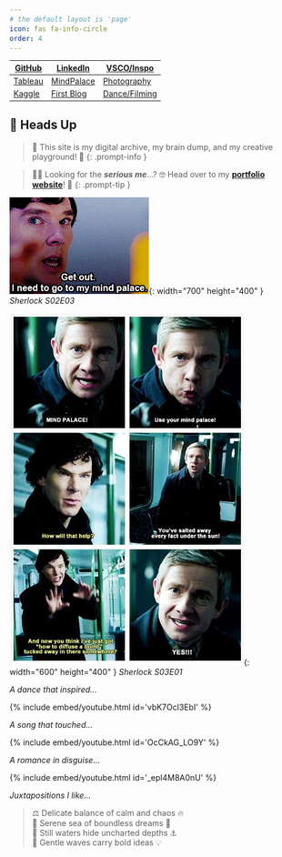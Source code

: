 ```yaml
---
# the default layout is 'page'
icon: fas fa-info-circle
order: 4
---
```


<div class="custom-table-container">
  <table class="custom-table">
    <thead>
      <tr>
        <th><a href="https://github.com/khoapham1002?tab=repositories">GitHub</a></th>
        <th><a href="https://www.linkedin.com/in/kdpham1002/">LinkedIn</a></th>
        <th><a href="https://vsco.co/teenee3051/gallery">VSCO/Inspo</a></th>
      </tr>
    </thead>
    <tbody>
      <tr>
        <td><a href="https://public.tableau.com/app/profile/kdpham.umass/vizzes">Tableau</a></td>
        <td><a href="https://khoapham1002.github.io/mindpalace/categories/">MindPalace</a></td>
        <td><a href="https://www.instagram.com/teenee_archives/">Photography</a></td>
      </tr>
      <tr>
        <td><a href="https://www.kaggle.com/teenee3051">Kaggle</a></td>
        <td><a href="https://isenbergmarketing.wordpress.com/2023/06/12/netflix-and-learn/?fbclid=IwZXh0bgNhZW0CMTEAAR1hEqlSY2sZx2p6ysM-EFkoQkFC4r9FBFxAKLc-z-wHuv3fW_YzuziMpSc_aem_v81C0HMR5vpAzpT02UQxqA">First Blog</a></td>
        <td><a href="https://www.instagram.com/teenee_archives/reels/">Dance/Filming</a></td>
      </tr>
    </tbody>
  </table>
</div>

<!-- | [GitHub][gh-repos] | [LinkedIn][linkedin]        | [Insta/Inspo][ins]     |
|:------------------:|:---------------------------:|:----------------------:|
| [Tableau][tableau] | [My MindPalace][mindpalace] | [Photography][vsco]    |
| [Kaggle][kaggle]   | [My First Blog][blog]       | [Dance/Filming][reels] |

|     [LinkedIn][linkedin]    |   [GitHub][gh-repos]   |
|:---------------------------:|:----------------------:|
|     [Photography][vsco]     | [Dance/Filming][dance] |
| [My MindPalace][mindpalace] | [My First Blog][blog]  |
|     [Tableau][tableau]      |   [Kaggle][kaggle]     |

[linkedin]: https://www.linkedin.com/in/kdpham1002/
[gh-repos]: https://github.com/khoapham1002?tab=repositories
[tableau]: https://public.tableau.com/app/profile/kdpham.umass/vizzes
[kaggle]: https://www.kaggle.com/teenee3051
[vsco]: https://vsco.co/teenee3051/gallery
[reels]: https://www.instagram.com/teenee_archives/reels/
[ins]: https://www.instagram.com/teenee_archives/
[mindpalace]: https://khoapham1002.github.io/mindpalace/categories/
[blog]: https://isenbergmarketing.wordpress.com/2023/06/12/netflix-and-learn/?fbclid=IwZXh0bgNhZW0CMTEAAR1hEqlSY2sZx2p6ysM-EFkoQkFC4r9FBFxAKLc-z-wHuv3fW_YzuziMpSc_aem_v81C0HMR5vpAzpT02UQxqA -->


## 🚨 **Heads Up**

> 👀 This site is my digital archive, my brain dump, and my creative playground! 🌈
{: .prompt-info }

> 🧑‍💻 Looking for the ***serious me***...? 🤓 Head over to my **[portfolio website](https://khoapham1002.github.io/)**! 💼
{: .prompt-tip }


![sherlock-meme1](/assets/img/sherlock-get-out-mindpalace-meme.jpeg){: width="700" height="400" }
*Sherlock S02E03*

![sherlock-meme2](assets/img/sherlock-use-your-mindpalace-meme.jpeg){: width="600" height="400" }
*Sherlock S03E01*

*A dance that inspired...*

{% include embed/youtube.html id='vbK7Ocl3EbI' %}

*A song that touched...*

{% include embed/youtube.html id='OcCkAG_LO9Y' %}

*A romance in disguise...*

{% include embed/youtube.html id='_epl4M8A0nU' %}

*Juxtapositions I like...*

> ⚖️ Delicate balance of calm and chaos 🔥 <br>
> 🐚 Serene sea of boundless dreams 🌟 <br>
> 🐳 Still waters hide uncharted depths ⚓️ <br>
> 🌊 Gentle waves carry bold ideas 💡 <br>
